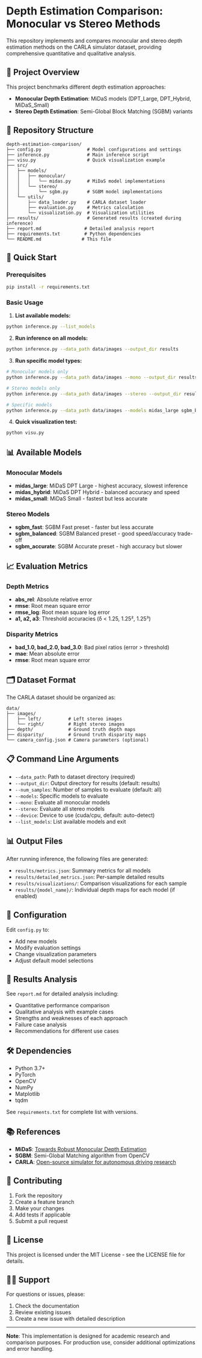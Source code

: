 # Depth Estimation Comparison: Monocular vs Stereo Methods

This repository implements and compares monocular and stereo depth estimation methods on the CARLA simulator dataset, providing comprehensive quantitative and qualitative analysis.

## 🎯 Project Overview

This project benchmarks different depth estimation approaches:
- **Monocular Depth Estimation**: MiDaS models (DPT_Large, DPT_Hybrid, MiDaS_Small)
- **Stereo Depth Estimation**: Semi-Global Block Matching (SGBM) variants

## 📁 Repository Structure

```
depth-estimation-comparison/
├── config.py                 # Model configurations and settings
├── inference.py              # Main inference script
├── visu.py                   # Quick visualization example
├── src/
│   ├── models/
│   │   ├── monocular/
│   │   │   └── midas.py      # MiDaS model implementations
│   │   └── stereo/
│   │       └── sgbm.py       # SGBM model implementations
│   └── utils/
│       ├── data_loader.py    # CARLA dataset loader
│       ├── evaluation.py     # Metrics calculation
│       └── visualization.py  # Visualization utilities
├── results/                  # Generated results (created during inference)
├── report.md                # Detailed analysis report
├── requirements.txt         # Python dependencies
└── README.md               # This file
```

## 🚀 Quick Start

### Prerequisites

```bash
pip install -r requirements.txt
```

### Basic Usage

1. **List available models:**
```bash
python inference.py --list_models
```

2. **Run inference on all models:**
```bash
python inference.py --data_path data/images --output_dir results
```

3. **Run specific model types:**
```bash
# Monocular models only
python inference.py --data_path data/images --mono --output_dir results

# Stereo models only
python inference.py --data_path data/images --stereo --output_dir results

# Specific models
python inference.py --data_path data/images --models midas_large sgbm_balanced
```

4. **Quick visualization test:**
```bash
python visu.py
```

## 📊 Available Models

### Monocular Models
- **midas_large**: MiDaS DPT Large - highest accuracy, slowest inference
- **midas_hybrid**: MiDaS DPT Hybrid - balanced accuracy and speed
- **midas_small**: MiDaS Small - fastest but less accurate

### Stereo Models
- **sgbm_fast**: SGBM Fast preset - faster but less accurate
- **sgbm_balanced**: SGBM Balanced preset - good speed/accuracy trade-off
- **sgbm_accurate**: SGBM Accurate preset - high accuracy but slower

## 📈 Evaluation Metrics

### Depth Metrics
- **abs_rel**: Absolute relative error
- **rmse**: Root mean square error
- **rmse_log**: Root mean square log error
- **a1, a2, a3**: Threshold accuracies (δ < 1.25, 1.25², 1.25³)

### Disparity Metrics
- **bad_1.0, bad_2.0, bad_3.0**: Bad pixel ratios (error > threshold)
- **mae**: Mean absolute error
- **rmse**: Root mean square error

## 🗂️ Dataset Format

The CARLA dataset should be organized as:
```
data/
├── images/
│   ├── left/          # Left stereo images
│   └── right/         # Right stereo images
├── depth/             # Ground truth depth maps
├── disparity/         # Ground truth disparity maps
└── camera_config.json # Camera parameters (optional)
```

## 📋 Command Line Arguments

- `--data_path`: Path to dataset directory (required)
- `--output_dir`: Output directory for results (default: results)
- `--num_samples`: Number of samples to evaluate (default: all)
- `--models`: Specific models to evaluate
- `--mono`: Evaluate all monocular models
- `--stereo`: Evaluate all stereo models
- `--device`: Device to use (cuda/cpu, default: auto-detect)
- `--list_models`: List available models and exit

## 📊 Output Files

After running inference, the following files are generated:

- `results/metrics.json`: Summary metrics for all models
- `results/detailed_metrics.json`: Per-sample detailed results
- `results/visualizations/`: Comparison visualizations for each sample
- `results/{model_name}/`: Individual depth maps for each model (if enabled)

## 🔧 Configuration

Edit `config.py` to:
- Add new models
- Modify evaluation settings
- Change visualization parameters
- Adjust default model selections

## 📝 Results Analysis

See `report.md` for detailed analysis including:
- Quantitative performance comparison
- Qualitative analysis with example cases
- Strengths and weaknesses of each approach
- Failure case analysis
- Recommendations for different use cases

## 🛠️ Dependencies

- Python 3.7+
- PyTorch
- OpenCV
- NumPy
- Matplotlib
- tqdm

See `requirements.txt` for complete list with versions.

## 📚 References

- **MiDaS**: [Towards Robust Monocular Depth Estimation](https://arxiv.org/abs/1907.01341)
- **SGBM**: Semi-Global Matching algorithm from OpenCV
- **CARLA**: [Open-source simulator for autonomous driving research](https://carla.org/)

## 🤝 Contributing

1. Fork the repository
2. Create a feature branch
3. Make your changes
4. Add tests if applicable
5. Submit a pull request

## 📄 License

This project is licensed under the MIT License - see the LICENSE file for details.

## 🙋‍♂️ Support

For questions or issues, please:
1. Check the documentation
2. Review existing issues
3. Create a new issue with detailed description

---

**Note**: This implementation is designed for academic research and comparison purposes. For production use, consider additional optimizations and error handling.
